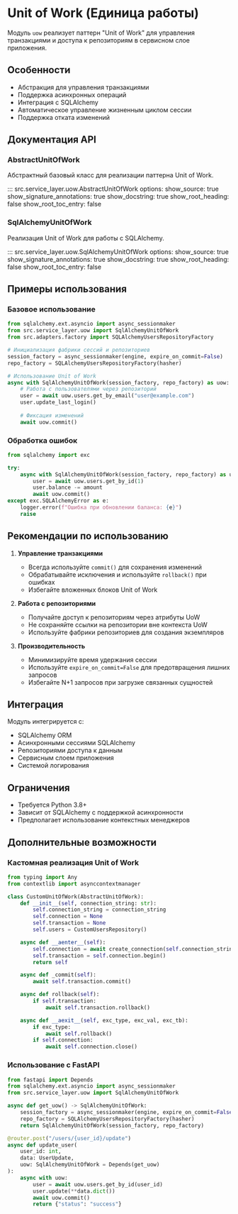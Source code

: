 # Unit of Work (Единица работы)

Модуль `uow` реализует паттерн "Unit of Work" для управления транзакциями и доступа к репозиториям в сервисном слое приложения.

## Особенности

- Абстракция для управления транзакциями
- Поддержка асинхронных операций
- Интеграция с SQLAlchemy
- Автоматическое управление жизненным циклом сессии
- Поддержка отката изменений

## Документация API

### AbstractUnitOfWork

Абстрактный базовый класс для реализации паттерна Unit of Work.

::: src.service_layer.uow.AbstractUnitOfWork
    options:
      show_source: true
      show_signature_annotations: true
      show_docstring: true
      show_root_heading: false
      show_root_toc_entry: false

### SqlAlchemyUnitOfWork

Реализация Unit of Work для работы с SQLAlchemy.

::: src.service_layer.uow.SqlAlchemyUnitOfWork
    options:
      show_source: true
      show_signature_annotations: true
      show_docstring: true
      show_root_heading: false
      show_root_toc_entry: false

## Примеры использования

### Базовое использование

```python
from sqlalchemy.ext.asyncio import async_sessionmaker
from src.service_layer.uow import SqlAlchemyUnitOfWork
from src.adapters.factory import SQLAlchemyUsersRepositoryFactory

# Инициализация фабрики сессий и репозиториев
session_factory = async_sessionmaker(engine, expire_on_commit=False)
repo_factory = SQLAlchemyUsersRepositoryFactory(hasher)

# Использование Unit of Work
async with SqlAlchemyUnitOfWork(session_factory, repo_factory) as uow:
    # Работа с пользователями через репозиторий
    user = await uow.users.get_by_email("user@example.com")
    user.update_last_login()
    
    # Фиксация изменений
    await uow.commit()
```

### Обработка ошибок

```python
from sqlalchemy import exc

try:
    async with SqlAlchemyUnitOfWork(session_factory, repo_factory) as uow:
        user = await uow.users.get_by_id(1)
        user.balance -= amount
        await uow.commit()
except exc.SQLAlchemyError as e:
    logger.error(f"Ошибка при обновлении баланса: {e}")
    raise
```

## Рекомендации по использованию

1. **Управление транзакциями**
   - Всегда используйте `commit()` для сохранения изменений
   - Обрабатывайте исключения и используйте `rollback()` при ошибках
   - Избегайте вложенных блоков Unit of Work

2. **Работа с репозиториями**
   - Получайте доступ к репозиториям через атрибуты UoW
   - Не сохраняйте ссылки на репозитории вне контекста UoW
   - Используйте фабрики репозиториев для создания экземпляров

3. **Производительность**
   - Минимизируйте время удержания сессии
   - Используйте `expire_on_commit=False` для предотвращения лишних запросов
   - Избегайте N+1 запросов при загрузке связанных сущностей

## Интеграция

Модуль интегрируется с:

- SQLAlchemy ORM
- Асинхронными сессиями SQLAlchemy
- Репозиториями доступа к данным
- Сервисным слоем приложения
- Системой логирования

## Ограничения

- Требуется Python 3.8+
- Зависит от SQLAlchemy с поддержкой асинхронности
- Предполагает использование контекстных менеджеров

## Дополнительные возможности

### Кастомная реализация Unit of Work

```python
from typing import Any
from contextlib import asynccontextmanager

class CustomUnitOfWork(AbstractUnitOfWork):
    def __init__(self, connection_string: str):
        self.connection_string = connection_string
        self.connection = None
        self.transaction = None
        self.users = CustomUsersRepository()

    async def __aenter__(self):
        self.connection = await create_connection(self.connection_string)
        self.transaction = self.connection.begin()
        return self

    async def _commit(self):
        await self.transaction.commit()

    async def rollback(self):
        if self.transaction:
            await self.transaction.rollback()

    async def __aexit__(self, exc_type, exc_val, exc_tb):
        if exc_type:
            await self.rollback()
        if self.connection:
            await self.connection.close()
```

### Использование с FastAPI

```python
from fastapi import Depends
from sqlalchemy.ext.asyncio import async_sessionmaker
from src.service_layer.uow import SqlAlchemyUnitOfWork

async def get_uow() -> SqlAlchemyUnitOfWork:
    session_factory = async_sessionmaker(engine, expire_on_commit=False)
    repo_factory = SQLAlchemyUsersRepositoryFactory(hasher)
    return SqlAlchemyUnitOfWork(session_factory, repo_factory)

@router.post("/users/{user_id}/update")
async def update_user(
    user_id: int,
    data: UserUpdate,
    uow: SqlAlchemyUnitOfWork = Depends(get_uow)
):
    async with uow:
        user = await uow.users.get_by_id(user_id)
        user.update(**data.dict())
        await uow.commit()
        return {"status": "success"}
```
